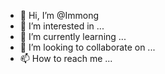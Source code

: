 - 👋 Hi, I’m @Immong
- 👀 I’m interested in ...
- 🌱 I’m currently learning ...
- 💞️ I’m looking to collaborate on ...
- 📫 How to reach me ...

<!---
Immong/Immong is a ✨ special ✨ repository because its `README.md` (this file) appears on your GitHub profile.
You can click the Preview link to take a look at your changes.
--->
